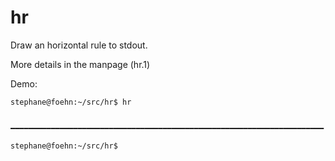 hr
==


Draw an horizontal rule to stdout.

More details in the manpage (hr.1)

Demo:
```
stephane@foehn:~/src/hr$ hr

     ━━━━━━━━━━━━━━━━━━━━━━━━━━━━━━━━━━━━━━━━━━━━━━━━━━━━━━━━━━━━━━━━━━━━━━

stephane@foehn:~/src/hr$ 
```

